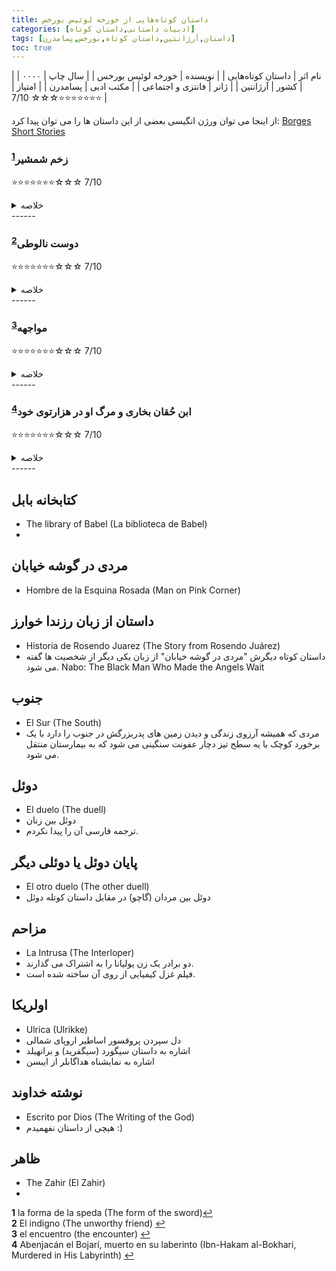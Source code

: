```yaml
---
title: داستان کوتاه‌هایی از خورخه لوئیس بورخس
categories: [ادبیات داستانی,داستان کوتاه]
tags: [داستان,آرژانتین,داستان کوتاه,بورخس,پسامدرن]
toc: true
---
```


| نام اثر | داستان کوتاه‌هایی |
| نویسنده | خورخه لوئیس بورخس |
| سال چاپ | ۰۰۰۰ |
| کشور | آرژانتین |
| ژانر | فانتزی و اجتماعی |
| مکتب ادبی | پسامدرن |
| امتیاز | ⭐⭐⭐⭐⭐⭐⭐☆☆☆ 7/10 |



از اینجا می توان ورژن انگیسی بعضی از این داستان ها را می توان پیدا کرد:
[Borges Short Stories](https://posthegemony.wordpress.com/wp-content/uploads/2013/02/borges_collected-fictions.pdf)



### زخم شمشیر<sup id="a1">[1](#f1)</sup>
⭐⭐⭐⭐⭐⭐⭐☆☆☆ 7/10
<details>
  <summary>خلاصه</summary>
-  عمل يک انسان چنان است که گويي همه انسان‌ها مرتکب آن شده‌اند.
- شوپنهاور حق داشت که گفت: من ديگرانم، هر انساني همه انسان‌هاست. به يک تعبير شکسپير همان وين‌سنت مون قابل تحقير است.
</details>
------

### دوست نالوطی<sup id="a2">[2](#f2)</sup>
⭐⭐⭐⭐⭐⭐⭐☆☆☆ 7/10
<details>
  <summary>خلاصه</summary>

</details>
------


### مواجهه<sup id="a3">[3](#f3)</sup>
⭐⭐⭐⭐⭐⭐⭐☆☆☆ 7/10
<details>
  <summary>خلاصه</summary>
Maneco Uriarte (مانکو اوریارته) and Duncan (دونکان)
</details>
------

### ابن حُقان بخاری و مرگ او در هزارتوی خود<sup id="a4">[4](#f4)</sup>
⭐⭐⭐⭐⭐⭐⭐☆☆☆ 7/10
<details>
  <summary>خلاصه</summary>
[داستان و توضیحات از زبان اورهان پاموک](https://www.newyorker.com/podcast/fiction/orhan-pamuk-reads-jorge-luis-borges)
</details>
------

## کتابخانه بابل
- The library of Babel (La biblioteca de Babel)
- 
## مردی در گوشه خیابان
- Hombre de la Esquina Rosada (Man on Pink Corner)

## داستان از زبان رزندا خوارز 
- Historia de Rosendo Juarez (The Story from Rosendo Juárez)
- داستان کوتاه دیگرش "مردی در گوشه خیابان" از زبان یکی دیگر از شخصیت ها گفته می شود.
Nabo: The Black Man
Who Made the Angels Wait

## جنوب
- El Sur (The South)
- مردی که همیشه آرزوی زندگی و دیدن زمین های پدربزرگش در جنوب را دارد با یک برخورد کوچک با یه سطح تیز دچار عفونت سنگینی می شود که به بیمارستان منتقل می شود. 

## دوئل
- El duelo (The duell)
- دوئل بین زنان
- ترجمه فارسی آن را پیدا نکردم.

## پایان دوئل یا دوئلی دیگر
- El otro duelo (The other duell)
- دوئل بین مردان (گاچو) در مقابل داستان کوتله دوئل

## مزاحم
- La Intrusa (The Interloper)
- دو برادر یک زن یولیانا را به اشتراک می گذارند.
- فیلم غزل کیمیایی از روی آن ساخته شده است.

## اولریکا 
- Ulrica (Ulrikke)
- دل سپردن پروفسور اساطیر اروپای شمالی
- اشاره به داستان سیگورد (سیگفرید) و برانهیلد
- اشاره به نمایشناه هداگابلر از ایبسن

## نوشته خداوند
- Escrito por Dios (The Writing of the God)
- هیچی از داستان نفهمیدم :)

## ظاهر
- The Zahir (El Zahir)
- 


<b id="f1">1</b> <span class="footnote">la forma de la speda (The form of the sword)</span>[↩](#a1)
<br><b id="f2">2</b> <span class="footnote">El indigno (The unworthy friend)</span> [↩](#a2)
<br><b id="f3">3</b> <span class="footnote">el encuentro (the encounter)</span> [↩](#a3)
<br><b id="f4">4</b> <span class="footnote">Abenjacán el Bojarí, muerto en su laberinto (Ibn-Hakam al-Bokhari, Murdered in His Labyrinth)</span> [↩](#a4)
